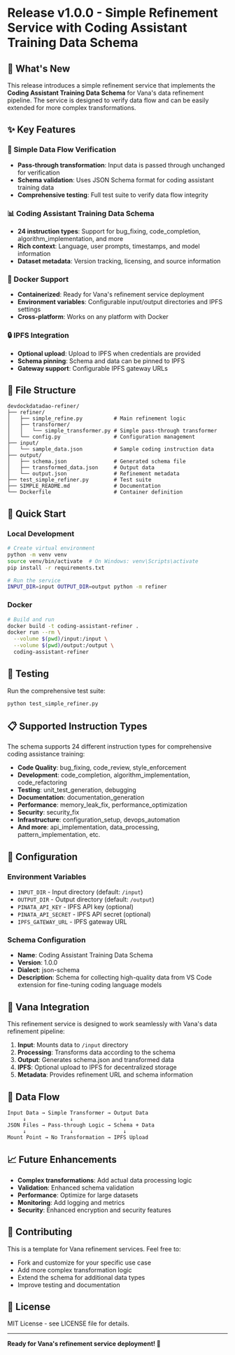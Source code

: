 # Release v1.0.0 - Simple Refinement Service with Coding Assistant Training Data Schema

## 🎉 What's New

This release introduces a simple refinement service that implements the **Coding Assistant Training Data Schema** for Vana's data refinement pipeline. The service is designed to verify data flow and can be easily extended for more complex transformations.

## ✨ Key Features

### 🔧 Simple Data Flow Verification
- **Pass-through transformation**: Input data is passed through unchanged for verification
- **Schema validation**: Uses JSON Schema format for coding assistant training data
- **Comprehensive testing**: Full test suite to verify data flow integrity

### 📊 Coding Assistant Training Data Schema
- **24 instruction types**: Support for bug_fixing, code_completion, algorithm_implementation, and more
- **Rich context**: Language, user prompts, timestamps, and model information
- **Dataset metadata**: Version tracking, licensing, and source information

### 🐳 Docker Support
- **Containerized**: Ready for Vana's refinement service deployment
- **Environment variables**: Configurable input/output directories and IPFS settings
- **Cross-platform**: Works on any platform with Docker

### 🔒 IPFS Integration
- **Optional upload**: Upload to IPFS when credentials are provided
- **Schema pinning**: Schema and data can be pinned to IPFS
- **Gateway support**: Configurable IPFS gateway URLs

## 📁 File Structure

```
devdockdatadao-refiner/
├── refiner/
│   ├── simple_refine.py          # Main refinement logic
│   ├── transformer/
│   │   └── simple_transformer.py # Simple pass-through transformer
│   └── config.py                 # Configuration management
├── input/
│   └── sample_data.json          # Sample coding instruction data
├── output/
│   ├── schema.json               # Generated schema file
│   ├── transformed_data.json     # Output data
│   └── output.json               # Refinement metadata
├── test_simple_refiner.py        # Test suite
├── SIMPLE_README.md              # Documentation
└── Dockerfile                    # Container definition
```

## 🚀 Quick Start

### Local Development
```bash
# Create virtual environment
python -m venv venv
source venv/bin/activate  # On Windows: venv\Scripts\activate
pip install -r requirements.txt

# Run the service
INPUT_DIR=input OUTPUT_DIR=output python -m refiner
```

### Docker
```bash
# Build and run
docker build -t coding-assistant-refiner .
docker run --rm \
  --volume $(pwd)/input:/input \
  --volume $(pwd)/output:/output \
  coding-assistant-refiner
```

## 🧪 Testing

Run the comprehensive test suite:
```bash
python test_simple_refiner.py
```

## 📋 Supported Instruction Types

The schema supports 24 different instruction types for comprehensive coding assistance training:

- **Code Quality**: bug_fixing, code_review, style_enforcement
- **Development**: code_completion, algorithm_implementation, code_refactoring
- **Testing**: unit_test_generation, debugging
- **Documentation**: documentation_generation
- **Performance**: memory_leak_fix, performance_optimization
- **Security**: security_fix
- **Infrastructure**: configuration_setup, devops_automation
- **And more**: api_implementation, data_processing, pattern_implementation, etc.

## 🔧 Configuration

### Environment Variables
- `INPUT_DIR` - Input directory (default: `/input`)
- `OUTPUT_DIR` - Output directory (default: `/output`)
- `PINATA_API_KEY` - IPFS API key (optional)
- `PINATA_API_SECRET` - IPFS API secret (optional)
- `IPFS_GATEWAY_URL` - IPFS gateway URL

### Schema Configuration
- **Name**: Coding Assistant Training Data Schema
- **Version**: 1.0.0
- **Dialect**: json-schema
- **Description**: Schema for collecting high-quality data from VS Code extension for fine-tuning coding language models

## 🎯 Vana Integration

This refinement service is designed to work seamlessly with Vana's data refinement pipeline:

1. **Input**: Mounts data to `/input` directory
2. **Processing**: Transforms data according to the schema
3. **Output**: Generates schema.json and transformed data
4. **IPFS**: Optional upload to IPFS for decentralized storage
5. **Metadata**: Provides refinement URL and schema information

## 🔄 Data Flow

```
Input Data → Simple Transformer → Output Data
     ↓              ↓                ↓
JSON Files → Pass-through Logic → Schema + Data
     ↓              ↓                ↓
Mount Point → No Transformation → IPFS Upload
```

## 📈 Future Enhancements

- **Complex transformations**: Add actual data processing logic
- **Validation**: Enhanced schema validation
- **Performance**: Optimize for large datasets
- **Monitoring**: Add logging and metrics
- **Security**: Enhanced encryption and security features

## 🤝 Contributing

This is a template for Vana refinement services. Feel free to:
- Fork and customize for your specific use case
- Add more complex transformation logic
- Extend the schema for additional data types
- Improve testing and documentation

## 📄 License

MIT License - see LICENSE file for details.

---

**Ready for Vana's refinement service deployment! 🚀** 